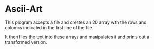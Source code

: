 # Ascii-Art
This program accepts a file and creates an 2D array with the rows and colomns indicated in the first line of the file.

It then files the text into these arrays and manipulates it and prints out a transformed version.

